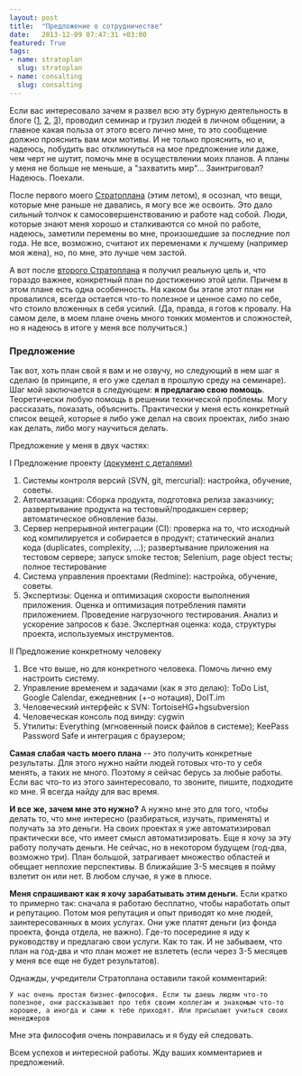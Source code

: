 ```yaml
---
layout: post
title:  "Предложение о сотрудничестве"
date:   2013-12-09 07:47:31 +03:00
featured: True
tags: 
- name: stratoplan
  slug: stratoplan
- name: consalting
  slug: consalting
---
```

Если вас интересовало зачем я развел всю эту бурную деятельность в блоге ([1](http://kavaleu.ru/blog/12-instrumenty-upravleniya-stratoplan-3011-obzor/), [2](http://kavaleu.ru/blog/18-shpargalka-po-algoritmicheskoj-slozhnosti-operacij/), [3](http://kavaleu.ru/blog/13-podrobno-pro-instrumenty-kotorye-budu-ispolzovat/)), проводил семинар и грузил людей в личном общении, а главное какая польза от этого всего лично мне, то это сообщение должно прояснить вам мои мотивы. И не только прояснить, но и, надеюсь, побудить вас откликнуться на мое предложение или даже, чем черт не шутит, помочь мне в осуществлении моих планов. А планы у меня не больше не меньше, а "захватить мир"... Заинтриговал? Надеюсь. Поехали.

После первого моего [Стратоплана](http://www.stratoplan.ru) (этим летом), я осознал, что вещи, которые мне раньше не давались, я могу все же освоить. Это дало сильный толчок к самосовершенствованию и работе над собой. Люди, которые знают меня хорошо и сталкиваются со мной по работе, надеюсь, заметили перемены во мне, произошедшие за последние пол года. Не все, возможно, считают их переменами к лучшему (например моя жена), но, по мне, это лучше чем застой.

А вот после [второго Стратоплана](http://kavaleu.ru/blog/12-instrumenty-upravleniya-stratoplan-3011-obzor/) я получил реальную цель и, что гораздо важнее, конкретный план по достижению этой цели. Причем в этом плане есть одна особенность. На каком бы этапе этот план ни провалился, всегда остается что-то полезное и ценное само по себе, что стоило вложенных в себя усилий. (Да, правда, я готов к провалу. На самом деле, в моем плане очень много тонких моментов и сложностей, но я надеюсь в итоге у меня все получиться.)

### Предложение

Так вот, хоть план свой я вам и не озвучу, но следующий в нем шаг я сделаю (в принципе, я его уже сделал в прошлую среду на семинаре). Шаг мой заключается в следующем: **я предлагаю свою помощь**. Теоретически любую помощь в решении технической проблемы. Могу рассказать, показать, объяснить. Практически у меня есть конкретный список вещей, которые я либо уже делал на своих проектах, либо знаю как делать, либо могу научиться делать.

Предложение у меня в двух частях:

I Предложение проекту [(документ с деталями)](https://dl.dropboxusercontent.com/u/15949847/Blog/proposal_for_projects.docx) 

1. Системы контроля версий (SVN, git, mercurial): настройка, обучение, советы.
1. Автоматизация: Сборка продукта, подготовка релиза заказчику; развертывание продукта на тестовый/продакшен сервер; автоматическое обновление базы.
1. Сервер непрерывной интеграции (CI): проверка на то, что исходный код компилируется и собирается в продукт; статический анализ кода (duplicates, complexity, …); развертывание приложения на тестовом сервере; запуск smoke тестов; Selenium, page object тесты; полное тестирование
1. Система управления проектами (Redmine): настройка, обучение, советы.
1. Экспертизы: 
    Оценка и оптимизация  скорости выполнения приложения.
    Оценка и оптимизация  потребления памяти приложением.
    Проведение нагрузочного тестирования.
    Анализ и ускорение запросов к базе.
    Экспертная оценка: кода, структуры проекта, используемых инструментов.

II Предложение конкретному человеку

1. Все что выше, но для конкретного человека. Помочь лично ему настроить систему.
1. Управление временем и задачами (как я это делаю): ToDo List, Google Calendar, ежедневник (+-о нотация), DoIT.im
1. Человеческий интерфейс к SVN: TortoiseHG+hgsubversion
1. Человеческая консоль под винду: cygwin
1. Утилиты: Everything (мгновенный поиск файлов в системе); KeePass Password Safe и интеграция с браузером;

**Самая слабая часть моего плана** -- это получить конкретные результаты. Для этого нужно найти людей готовых что-то у себя менять, а таких не много. Поэтому я сейчас берусь за любые работы. Если вас что-то из этого заинтересовало, то звоните, пишите, подходите ко мне. Я всегда найду для вас время.

**И все же, зачем мне это нужно?**
А нужно мне это для того, чтобы делать то, что мне интересно (разбираться, изучать, применять) и получать за это деньги. На своих проектах я уже автоматизировал практически все, что имеет смысл автоматизировать. 
Еще я хочу за эту работу получать деньги. Не сейчас, но в некотором будущем (год-два, возможно три). План большой, затрагивает множество областей и обещает неплохие перспективы. 
В ближайшие 3-5 месяцев я пойму взлетит он или нет. В любом случае, я уже в плюсе.

**Меня спрашивают как я хочу зарабатывать этим деньги.** 
Если кратко то примерно так: сначала я работаю бесплатно, чтобы наработать опыт и репутацию. Потом моя репутация и опыт приводят ко мне людей, заинтересованных в моих услугах. Они уже платят деньги (из фонда проекта, фонда отдела, не важно). Где-то посередине я иду к руководству и предлагаю свои услуги. Как то так. И не забываем, что план на год-два и что план может не взлететь (если через 3-5 месяцев у меня все еще не будет результатов).

Однажды, учредители Стратоплана оставили такой комментарий:

    У нас очень простая бизнес-философия. Если ты даешь людям что-то полезное, они рассказывают про тебя своим коллегам и знакомым что-то хорошее, а иногда и сами к тебе приходят. Или присылают учиться своих менеджеров

Мне эта философия очень понравилась и я буду ей следовать.

Всем успехов и интересной работы. Жду ваших комментариев и предложений.

